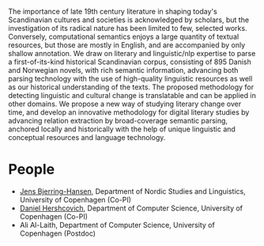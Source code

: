 The importance of late 19th century literature in shaping today's Scandinavian cultures and
societies is acknowledged by scholars, but the investigation of its radical nature has been limited to
few, selected works. Conversely, computational semantics
enjoys a large quantity of textual resources, but those are mostly in English, and are accompanied
by only shallow annotation. We draw on literary and linguistic/nlp expertise to parse a
first-of-its-kind historical Scandinavian corpus, consisting of 895 Danish and Norwegian novels, with
rich semantic information, advancing both parsing technology with the use of high-quality linguistic
resources as well as our historical understanding of the texts. The proposed methodology for
detecting linguistic and cultural change is translatable and can be applied in other domains.
We propose a new way of studying literary change over time, and develop an
innovative methodology for digital literary studies by advancing relation extraction by broad-coverage semantic parsing,
anchored locally and historically with the help of unique linguistic and conceptual resources and language technology.

# People
- [Jens Bjerring-Hansen](https://nors.ku.dk/english/research/projects/measuring-modernity/?pure=da/persons/195540), Department of Nordic Studies and Linguistics, University of Copenhagen (Co-PI)
- [Daniel Hershcovich](https://danielhers.github.io/), Department of Computer Science, University of Copenhagen (Co-PI)
- Ali Al-Laith, Department of Computer Science, University of Copenhagen (Postdoc)
